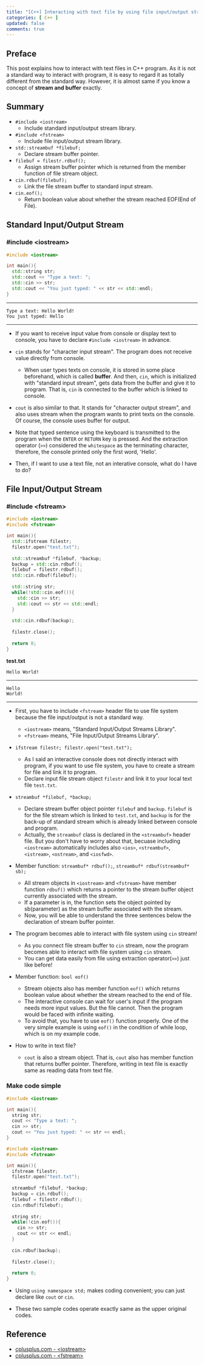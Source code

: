 ```yaml
---
title: "[C++] Interacting with text file by using file input/output stream library"
categories: [ C++ ]
updated: false
comments: true
---
```


## Preface
This post explains how to interact with text files in C++ program. As it is not a standard way to interact with program, it is easy to regard it as totally different from the standard way. However, it is almost same if you know a concept of **stream and buffer** exactly.

## Summary

* `#include <iostream>`
  - Include standard input/output stream library.
* `#include <fstream>`
  - Include file input/output stream library.
* `std::streambuf *filebuf;`
  - Declare stream buffer pointer.
* `filebuf = filestr.rdbuf();`
  - Assign stream buffer pointer which is returned from the member function of file stream object.
* `cin.rdbuf(filebuf);`
  - Link the file stream buffer to standard input stream.
* `cin.eof();`
  - Return boolean value about whether the stream reached EOF(End of File).

## Standard Input/Output Stream

### \#include \<iostream>

```cpp
#include <iostream>

int main(){
  std::string str;
  std::cout << "Type a text: ";
  std::cin >> str;
  std::cout << "You just typed: " << str << std::endl;
}
```

---

```text
Type a text: Hello World!
You just typed: Hello
```

---

* If you want to receive input value from console or display text to console, you have to declare `#include <iostream>` in advance.

* `cin` stands for "character input stream". The program does not receive value directly from console.
  - When user types texts on console, it is stored in some place beforehand, which is called **buffer**. And then, `cin`, which is initialized with "standard input stream", gets data from the buffer and give it to program. That is, `cin` is connected to the buffer which is linked to console.

* `cout` is also similar to that. It stands for "character output stream", and also uses stream when the program wants to print texts on the console. Of course, the console uses buffer for output.

* Note that typed sentence using the keyboard is transmitted to the program when the `ENTER` or `RETURN` key is pressed. And the extraction operator (`>>`) considered the `whitespace` as the terminating character, therefore, the console printed only the first word, 'Hello'.

* Then, if I want to use a text file, not an interative console, what do I have to do?

## File Input/Output Stream

### \#include \<fstream\>

```cpp
#include <iostream>
#include <fstream>

int main(){
  std::ifstream filestr;
  filestr.open("test.txt");
  
  std::streambuf *filebuf, *backup;
  backup = std::cin.rdbuf();
  filebuf = filestr.rdbuf();
  std::cin.rdbuf(filebuf);
  
  std::string str;
  while(!std::cin.eof()){
    std::cin >> str;
	std::cout << str << std::endl;
  }
  
  std::cin.rdbuf(backup);
  
  filestr.close();
  
  return 0;
}
```

**test.txt**

```text
Hello World!
```

---

```text
Hello
World!
```

---

* First, you have to include `<fstream>` header file to use file system because the file input/output is not a standard way.
  - `<iostream>` means, "Standard Input/Output Streams Library".
  - `<fstream>` means, "File Input/Output Streams Library".

* `ifstream filestr; filestr.open("test.txt");`
  - As I said an interactive console does not directly interact with program, if you want to use file system, you have to create a stream for file and link it to program.
  - Declare input file stream object `filestr` and link it to your local text file `test.txt`.
  
* `streambuf *filebuf, *backup;`
  - Declare stream buffer object pointer `filebuf` and `backup`. `filebuf` is for the file stream which is linked to `test.txt`, and `backup` is for the back-up of standard stream which is already linked between console and program.
  - Actually, the `streambuf` class is declared in the `<streambuf>` header file. But you don't have to worry about that, becuase including `<iostream>` automatically includes also `<ios>`, `<streambuf>`, `<istream>`, `<ostream>`, and `<iosfwd>`.
  
* Member function: `streambuf* rdbuf();`, `streambuf* rdbuf(streambuf* sb);`
  - All stream objects in `<iostream>` and `<fstream>` have member function `rdbuf()` which returns a pointer to the stream buffer object currently associated with the stream.
  - If a parameter is in, the function sets the object pointed by sb(parameter) as the stream buffer associated with the stream.
  - Now, you will be able to understand the three sentences below the declaration of stream buffer pointer.
  
* The program becomes able to interact with file system using `cin` stream!
  - As you connect file stream buffer to `cin` stream, now the program becomes able to interact with file system using `cin` stream.
  - You can get data easily from file using extraction operator(`>>`) just like before!
  
* Member function: `bool eof()`
  - Stream objects also has member function `eof()` which returns boolean value about whether the stream reached to the end of file.
  - The interactive console can wait for user's input if the program needs more input values. But the file cannot. Then the program would be faced with infinite waiting.
  - To avoid that, you have to use `eof()` function properly. One of the very simple example is using `eof()` in the condition of while loop, which is on my example code.
  
* How to write in text file?
  - `cout` is also a stream object. That is, `cout` also has member function that returns buffer pointer. Therefore, writing in text file is exactly same as reading data from text file.

### Make code simple

```cpp
#include <iostream>

int main(){
  string str;
  cout << "Type a text: ";
  cin >> str;
  cout << "You just typed: " << str << endl;
}
```

```cpp
#include <iostream>
#include <fstream>

int main(){
  ifstream filestr;
  filestr.open("test.txt");
  
  streambuf *filebuf, *backup;
  backup = cin.rdbuf();
  filebuf = filestr.rdbuf();
  cin.rdbuf(filebuf);
  
  string str;
  while(!cin.eof()){
    cin >> str;
	cout << str << endl;
  }
  
  cin.rdbuf(backup);
  
  filestr.close();
  
  return 0;
}
```

* Using `using namespace std;` makes coding convenient; you can just declare like `cout` or `cin`.

* These two sample codes operate exactly same as the upper original codes.

## Reference

* [cplusplus.com - \<iostream>](https://www.cplusplus.com/reference/iostream/)
* [cplusplus.com - \<fstream>](https://www.cplusplus.com/reference/fstream/)